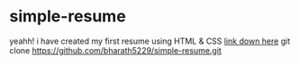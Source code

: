 # simple-resume
 yeahh! i have created my first resume using HTML & CSS
 [link down here]([file:///D:/Visual%20Studio%20files/HTML/resume/resume.html](https://roadmap.sh/projects/single-page-cv))
 git clone https://github.com/bharath5229/simple-resume.git

